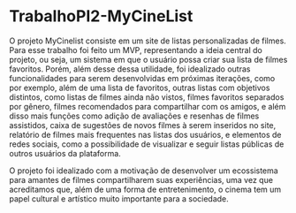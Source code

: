 # TrabalhoPI2-MyCineList

O projeto MyCinelist consiste em um site de listas personalizadas de filmes. Para esse trabalho foi feito um MVP, representando a ideia central do projeto, ou seja, um sistema em que o usuário possa criar sua lista de filmes favoritos. Porém, além desse dessa utilidade, foi idealizado outras funcionalidades para serem desenvolvidas em próximas iterações, como por exemplo, além de uma lista de favoritos, outras listas com objetivos distintos, como listas de filmes ainda não vistos, filmes favoritos separados por gênero, filmes recomendados para compartilhar com os amigos, e além disso mais funções como adição de avaliações e resenhas de filmes assistidos, caixa de sugestões de novos filmes à serem inseridos no site, relatório de filmes mais frequentes nas listas dos usuários, e elementos de redes sociais, como a possibilidade de visualizar e seguir listas públicas de outros usuários da plataforma.

O projeto foi idealizado com a motivação de desenvolver um ecossistema para amantes de filmes compartilharem suas experiências, uma vez que acreditamos que, além de uma forma de entretenimento, o cinema tem um papel cultural e artístico muito importante para a sociedade.

